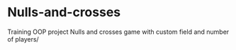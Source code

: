 # Nulls-and-crosses
Training OOP project
Nulls and crosses game with custom field and number of players/
